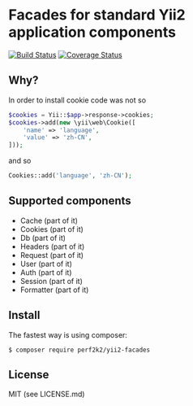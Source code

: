 # Facades for standard Yii2 application components
[![Build Status](https://travis-ci.org/perf2k2/yii2-facades.svg?branch=master)](https://travis-ci.org/perf2k2/yii2-facades) [![Coverage Status](https://coveralls.io/repos/github/perf2k2/yii2-sugar/badge.svg?branch=master)](https://coveralls.io/github/perf2k2/yii2-sugar?branch=master)

## Why? 
In order to install cookie code was not so

```php
$cookies = Yii::$app->response->cookies;
$cookies->add(new \yii\web\Cookie([
    'name' => 'language',
    'value' => 'zh-CN',
]));
```
 
and so

```php
Cookies::add('language', 'zh-CN');
```

## Supported components

* Cache (part of it)
* Cookies (part of it)
* Db (part of it)
* Headers (part of it)
* Request (part of it)
* User (part of it)
* Auth (part of it)
* Session (part of it)
* Formatter (part of it)

## Install
The fastest way is using composer:

`$ composer require perf2k2/yii2-facades`

## License
MIT (see LICENSE.md)